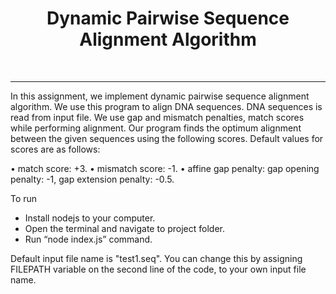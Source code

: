 <div align="center" >

# **Dynamic Pairwise Sequence Alignment Algorithm** 
<br>
<hr>
</div>

In this assignment, we implement dynamic pairwise sequence alignment algorithm. We use this program to align DNA sequences. DNA sequences is 
read from input file. We use gap and mismatch penalties, match scores while performing alignment. Our program finds the optimum alignment between 
the given sequences using the following scores. Default values for scores are as follows: <br>

• match score: +3.
• mismatch score: -1.
• affine gap penalty: gap opening penalty: -1, gap extension penalty: -0.5.

<div>
To run<br>
</div>

* Install nodejs to your computer.
* Open the terminal and navigate to project folder.
* Run “node index.js” command.

Default input file name is "test1.seq". You can change this by assigning FILEPATH variable on the second line of the code, to your own input file name.
